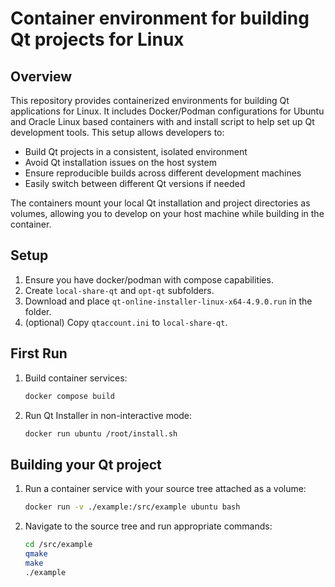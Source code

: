 # Container environment for building Qt projects for Linux

## Overview

This repository provides containerized environments for building Qt applications for Linux. It includes Docker/Podman configurations for Ubuntu and Oracle Linux based containers with and install script to help set up Qt development tools. This setup allows developers to:

- Build Qt projects in a consistent, isolated environment
- Avoid Qt installation issues on the host system
- Ensure reproducible builds across different development machines
- Easily switch between different Qt versions if needed

The containers mount your local Qt installation and project directories as volumes, allowing you to develop on your host machine while building in the container.


## Setup

1. Ensure you have docker/podman with compose capabilities.
2. Create `local-share-qt` and `opt-qt` subfolders.
3. Download and place `qt-online-installer-linux-x64-4.9.0.run` in the folder. 
3. (optional) Copy `qtaccount.ini` to `local-share-qt`.

## First Run

1. Build container services:
    ```sh
    docker compose build
    ```
2. Run Qt Installer in non-interactive mode:
    ```sh
    docker run ubuntu /root/install.sh
    ```

## Building your Qt project

1. Run a container service with your source tree attached as a volume:
    ```sh
    docker run -v ./example:/src/example ubuntu bash
    ```
2. Navigate to the source tree and run appropriate commands:
    ```sh
    cd /src/example
    qmake
    make
    ./example
    ```
